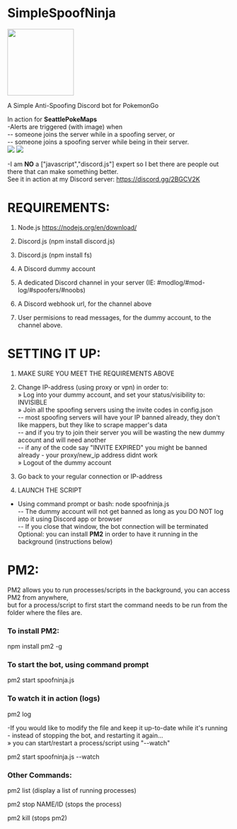 # SimpleSpoofNinja 
<img src="https://raw.githubusercontent.com/JennerPalacios/SimpleSpoofNinja/master/img/Ninja.png" height="150" />

A Simple Anti-Spoofing Discord bot for PokemonGo

In action for <b>SeattlePokeMaps</b><br />
-Alerts are triggered (with image) when <br />
-- someone joins the server while in a spoofing server, or<br />
-- someone joins a spoofing server while being in their server.<br />
<img src="https://raw.githubusercontent.com/JennerPalacios/SimpleSpoofNinja/master/img/SpoofNinja.png" />
<img src="https://raw.githubusercontent.com/JennerPalacios/SimpleSpoofNinja/master/img/SpoofCheck.png" />

-I am **NO** a ["javascript","discord.js"] expert so I bet there are people out there that can make something better.<br />
See it in action at my Discord server: https://discord.gg/2BGCV2K 

# REQUIREMENTS:
1) Node.js https://nodejs.org/en/download/  

2) Discord.js (npm install discord.js) 

3) Discord.js (npm install fs) 

4) A Discord dummy account

5) A dedicated Discord channel in your server (IE: #modlog/#mod-log/#spoofers/#noobs)

6) A Discord webhook url, for the channel above

7) User permisions to read messages, for the dummy account, to the channel above.

# SETTING IT UP:
1) MAKE SURE YOU MEET THE REQUIREMENTS ABOVE

2) Change IP-address (using proxy or vpn) in order to:<br />
» Log into your dummy account, and set your status/visibility to: INVISIBLE<br />
» Join all the spoofing servers using the invite codes in config.json<br />
-- most spoofing servers will have your IP banned already, they don't like mappers, but they like to scrape mapper's data<br />
-- and if you try to join their server you will be wasting the new dummy account and will need another<br />
-- if any of the code say "INVITE EXPIRED" you might be banned already - your proxy/new_ip address didnt work<br />
» Logout of the dummy account<br />

3) Go back to your regular connection or IP-address

4) LAUNCH THE SCRIPT
- Using command prompt or bash: node spoofninja.js<br />
-- The dummy account will not get banned as long as you DO NOT log into it using Discord app or browser<br />
-- If you close that window, the bot connection will be terminated<br />
Optional: you can install <b>PM2</b> in order to have it running in the background (instructions below)

# PM2:
PM2 allows you to run processes/scripts in the background, you can access PM2 from anywhere, <br />
but for a process/script to first start the command needs to be run from the folder where the files are.

### To install PM2:
npm install pm2 -g

### To start the bot, using command prompt
pm2 start spoofninja.js

### To watch it in action (logs)
pm2 log

-If you would like to modify the file and keep it up-to-date while it's running - instead of stopping the bot, and restarting it again...<br />
» you can start/restart a process/script using "--watch"

pm2 start spoofninja.js --watch

### Other Commands:

pm2 list (display a list of running processes)

pm2 stop NAME/ID (stops the process)

pm2 kill (stops pm2)
